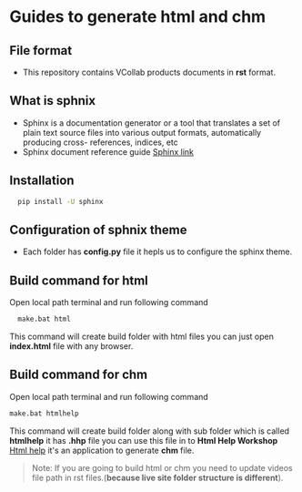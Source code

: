# Guides to generate html and chm
## File format
- This repository contains VCollab products documents in **rst** format.
## What is sphnix 
- Sphinx is a documentation generator or a tool that translates a set of plain text source files into various output formats, automatically producing cross- 
  references, indices, etc
- Sphinx document reference guide [Sphinx link]

## Installation

     
```sh
  pip install -U sphinx
```


## Configuration of sphnix theme
- Each folder has **config.py** file it hepls us to configure the sphinx theme.
  
## Build command for html 
 Open local path terminal and run following command
     
     
```sh
  make.bat html
```


  This command will create build folder with html files you can just open **index.html** file with any browser.
## Build command for chm 
 Open local path terminal and run following command


```sh
make.bat htmlhelp
```


  This command will create build folder along with sub folder which is called **htmlhelp** it has **.hhp** file 
 you can use this file in to **Html Help Workshop** [Html help] it's an application to generate **chm** file.  
> Note: If you are going to build html or chm you need to update videos file path in rst files.(**because live site folder structure is different**).
> 
> [Sphinx link]: https://www.sphinx-doc.org/en/master/
> [Html help]: https://learn.microsoft.com/en-us/previous-versions/windows/desktop/htmlhelp/microsoft-html-help-downloads

